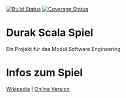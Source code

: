 [![Build Status](https://travis-ci.org/Defkil/htwg-scala-durak.svg?branch=master)](https://travis-ci.org/Defkil/htwg-scala-durak)
[![Coverage Status](https://coveralls.io/repos/github/Defkil/htwg-scala-durak/badge.svg?branch=master)](https://coveralls.io/github/Defkil/htwg-scala-durak?branch=master)
# Durak Scala Spiel
Ein Projekt für das Modul Software Engineering

# Infos zum Spiel
[Wikipedia](https://de.wikipedia.org/wiki/Durak_(Kartenspiel)) |
[Online Version](https://durak.hlop.de/)